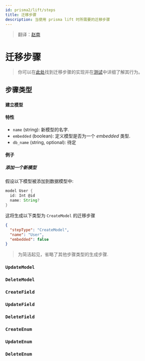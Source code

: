 ```yaml
---
id: prisma2/lift/steps
title: 迁移步骤
description: 当使用 prisma lift 时所需要的迁移步骤
---
```


> 翻译：[赵南](https://github.com/znnan)

# 迁移步骤

> 你可以在[此处](https://github.com/prisma/prisma/blob/alpha/server/prisma-rs/migration-engine/connectors/migration-connector/tests/steps_tests.rs)找到迁移步骤的实现并在[测试](https://github.com/prisma/prisma/blob/alpha/server/prisma-rs/migration-engine/connectors/migration-connector/tests/steps_tests.rs)中详细了解其行为。

## 步骤类型

### `建立模型`

#### 特性

- `name` (string): 新模型的名字.
- `embedded` (boolean): 定义模型是否为一个 _embedded_ 类型.
- `db_name` (string, optional): 待定

#### 例子

##### 添加一个新模型

假设以下模型被添加到数据模型中:

```groovy
model User {
  id: Int @id
  name: String?
}
```

这将生成以下类型为 `CreateModel` 的迁移步骤

```json
{
  "stepType": "CreateModel",
  "name": "User",
  "embedded": false
}
```

> 为简洁起见，省略了其他步骤类型的生成步骤.

### `UpdateModel`

### `DeleteModel`

### `CreateField`

### `UpdateField`

### `DeleteField`

### `CreateEnum`

### `UpdateEnum`

### `DeleteEnum`
